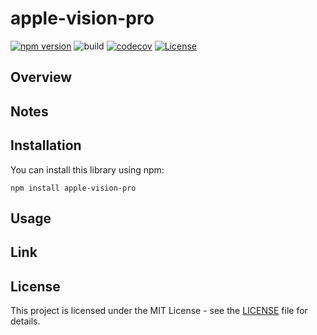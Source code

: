 # apple-vision-pro

[![npm version](https://badge.fury.io/js/apple-vision-pro.svg)](https://badge.fury.io/js/apple-vision-pro)
![build](https://github.com/ryohidaka/apple-vision-pro/workflows/Build/badge.svg)
[![codecov](https://codecov.io/gh/ryohidaka/apple-vision-pro/graph/badge.svg?token=RHP9TB2F51)](https://codecov.io/gh/ryohidaka/apple-vision-pro)
[![License](https://img.shields.io/badge/license-MIT-blue.svg)](https://opensource.org/licenses/MIT)

## Overview



## Notes

## Installation

You can install this library using npm:

```shell
npm install apple-vision-pro
```

## Usage

## Link

## License

This project is licensed under the MIT License - see the [LICENSE](LICENSE) file for details.
